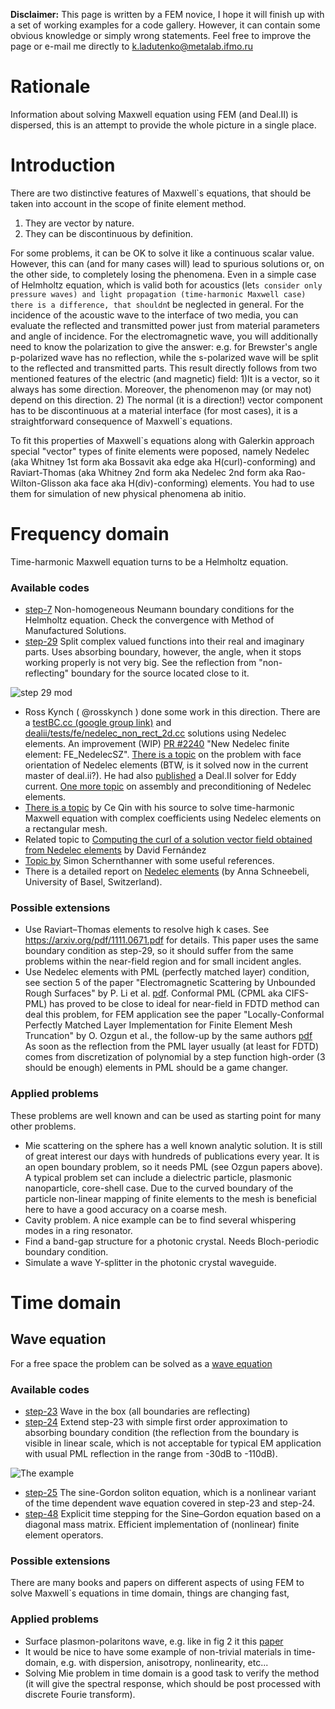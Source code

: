**Disclaimer:** This page is written by a FEM novice, I hope it will finish up with a set of working examples for a code gallery. However, it can contain some obvious knowledge or simply wrong statements. Feel free to improve the page or e-mail me directly to k.ladutenko@metalab.ifmo.ru

# Rationale

Information about solving Maxwell equation using FEM (and Deal.II) is dispersed, this is an attempt to provide the whole picture in a single place.

# Introduction

There are two distinctive features of Maxwell`s equations, that should be taken into account in the scope of finite element method. 

1. They are vector by nature.
2. They can be discontinuous by definition.
 
For some problems, it can be OK to solve it like a continuous scalar value. However, this can (and for many cases will) lead to spurious solutions or, on the other side, to completely losing the phenomena. Even in a simple case of Helmholtz equation, which is valid both for acoustics (let`s consider only pressure waves) and light propagation (time-harmonic Maxwell case) there is a difference, that shouldn`t be neglected in general. For the incidence of the acoustic wave to the interface of two media, you can evaluate the reflected and transmitted power just from material parameters and angle of incidence. For the electromagnetic wave, you will additionally need to know the polarization to give the answer: e.g. for Brewster's angle p-polarized wave has no reflection, while the s-polarized wave will be split to the reflected and transmitted parts. This result directly follows from two mentioned features of the electric (and magnetic) field: 1)It is a vector, so it always has some direction. Moreover, the phenomenon may (or may not) depend on this direction. 2) The normal (it is a direction!) vector component has to be discontinuous at a material interface (for most cases), it is a straightforward consequence of Maxwell`s equations. 

To fit this properties of Maxwell`s equations along with Galerkin approach special "vector" types of finite elements were poposed, namely Nedelec (aka Whitney 1st form aka Bossavit aka edge aka H(curl)-conforming) and Raviart-Thomas (aka Whitney 2nd form aka Nedelec 2nd form aka Rao-Wilton-Glisson aka face aka H(div)-conforming) elements. You had to use them for simulation of new physical phenomena ab initio.   
 
# Frequency domain
Time-harmonic Maxwell equation turns to be a Helmholtz equation.

### Available codes

* [step-7](http://dealii.org/developer/doxygen/deal.II/step_7.html) Non-homogeneous Neumann boundary conditions for the Helmholtz equation. Check the convergence with Method of Manufactured Solutions.
* [step-29](http://dealii.org/developer/doxygen/deal.II/step_29.html) Split complex valued functions into their real and imaginary parts. Uses absorbing boundary, however, the angle, when it stops working properly is not very big. See the reflection from "non-reflecting" boundary for the source located close to it.

 ![step 29 mod](https://docs.google.com/uc?authuser=0&id=0B7jg2ikAVgGLRXRRREZSX2F1MTg&export=download)
* Ross Kynch ( @rosskynch ) done some work in this direction. There are a [testBC.cc (google group link)](https://groups.google.com/d/msg/dealii/ZJqmZgObysw/RfyFkbY0D9AJ) and [dealii/tests/fe/nedelec_non_rect_2d.cc](https://github.com/dealii/dealii/blob/master/tests/fe/nedelec_non_rect_2d.cc) solutions using Nedelec elements. 
An improvement (WIP) [PR #2240](https://github.com/dealii/dealii/pull/2240) "New Nedelec finite element: FE_NedelecSZ". [There is a topic](https://groups.google.com/d/msg/dealii/1g3YSUdPSGY/0oW3upegbqMJ) on the problem with face orientation of Nedelec elements (BTW, is it solved now in the current master of deal.ii?). He had also [published](https://github.com/rosskynch/MIT_Forward) a Deal.II solver for Eddy current. [One more topic](https://groups.google.com/d/msg/dealii/odXjp7U3y0s/qXjYyWAefhIJ) on assembly and preconditioning of Nedelec elements.
* [There is a topic](https://groups.google.com/d/msg/dealii/8SbZ04qLwdQ/UReeEYmUFsAJ) by Ce Qin with his source to solve time-harmonic Maxwell equation with complex coefficients using Nedelec elements on a rectangular mesh.
* Related topic to [Computing the curl of a solution vector field obtained from Nedelec elements](https://groups.google.com/d/msg/dealii/iWrNRAH8b6o/GHmCs2oLmtUJ) by David Fernández 
* [Topic by](https://groups.google.com/d/msg/dealii/xpW2-h326Bs/5Nhj9TzHKlgJ) Simon Schernthanner with some useful references.
* There is a  detailed report on [Nedelec elements](http://www.dealii.org/reports/nedelec/nedelec.pdf) (by Anna Schneebeli, University of Basel, Switzerland).   

### Possible extensions

* Use Raviart–Thomas elements to resolve high k cases. See https://arxiv.org/pdf/1111.0671.pdf for details. This paper uses the same boundary condition as step-29, so it should suffer from the same problems within the near-field region and for small incident angles.
* Use Nedelec elements with PML (perfectly matched layer) condition, see section 5 of the paper "Electromagnetic Scattering by Unbounded Rough Surfaces" by P. Li et al. [pdf](https://www.math.purdue.edu/~lipeijun/paper/2011/Li_Wu_Zheng_SIMA_2011.pdf). Conformal PML (CPML aka CIFS-PML) has proved to be close to ideal for near-field in FDTD method can deal this problem, for FEM application see the paper "Locally-Conformal Perfectly Matched Layer Implementation for Finite Element Mesh Truncation" by O. Ozgun et al., the follow-up by the same authors [pdf](http://journals.tubitak.gov.tr/elektrik/issues/elk-08-16-1/elk-16-1-6-0802-3.pdf) As soon as the reflection from the PML layer usually (at least for FDTD) comes from discretization of polynomial by a step function high-order (3 should be enough) elements in PML should be a game changer.

### Applied problems 

These problems are well known and can be used as starting point for many other problems. 
          
* Mie scattering on the sphere has a well known analytic solution. It is still of great interest our days with hundreds of publications every year. It is an open boundary problem, so it needs PML (see Ozgun papers above). A typical problem set can include a dielectric particle, plasmonic nanoparticle, core-shell case. Due to the curved boundary of the particle non-linear mapping of finite elements to the mesh is beneficial here to have a good accuracy on a coarse mesh.
* Cavity problem. A nice example can be to find several whispering modes in a ring resonator.
* Find a band-gap structure for a photonic crystal. Needs Bloch-periodic boundary condition.
* Simulate a wave Y-splitter in the photonic crystal waveguide.


# Time domain

## Wave equation
For a free space the problem can be solved as a [wave equation](https://en.wikipedia.org/wiki/Electromagnetic_wave_equation) 

### Available codes
* [step-23](http://dealii.org/developer/doxygen/deal.II/step_23.html) Wave in the box (all boundaries are reflecting)
* [step-24](http://dealii.org/developer/doxygen/deal.II/step_24.html) Extend step-23 with simple first order approximation to absorbing boundary condition (the reflection from the boundary is visible in linear scale, which is not acceptable for typical EM application with usual PML reflection in the range from -30dB to -110dB). 

![The example](https://docs.google.com/uc?authuser=0&id=0B7jg2ikAVgGLYldpN1VKVzdwcTA&export=download)

* [step-25](http://dealii.org/developer/doxygen/deal.II/step_25.html) The sine-Gordon soliton equation, which is a nonlinear variant of the time dependent wave equation covered in step-23 and step-24.
* [step-48](http://dealii.org/developer/doxygen/deal.II/step_48.html) Explicit time stepping for the Sine–Gordon equation based on a diagonal mass matrix. Efficient implementation of (nonlinear) finite element operators.

### Possible extensions

There are many books and papers on different aspects of using FEM to solve Maxwell`s equations in time domain, things are changing fast, 



### Applied problems

* Surface plasmon-polaritons wave, e.g. like in fig 2 it this [paper](http://iopscience.iop.org/article/10.1088/1367-2630/10/3/033035)
* It would be nice to have some example of non-trivial materials in time-domain, e.g. with dispersion, anisotropy, nonlinearity, etc...
* Solving Mie problem in time domain is a good task to verify the method (it will give the spectral response, which should be post processed with discrete Fourie transform).